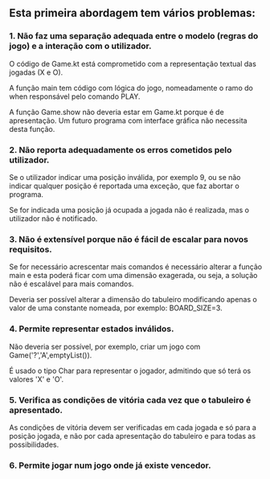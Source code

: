 ## Esta primeira abordagem tem vários problemas:

### 1. Não faz uma separação adequada entre o modelo (regras do jogo) e a interação com o utilizador.
   O código de Game.kt está comprometido com a representação textual das jogadas (X e O).

   A função main tem código com lógica do jogo, nomeadamente o ramo do when responsável pelo comando PLAY.  

   A função Game.show não deveria estar em  Game.kt porque é de apresentação. Um futuro programa com interface gráfica não necessita desta função.

### 2. Não reporta adequadamente os erros cometidos pelo utilizador.
   Se o utilizador indicar uma posição inválida, por exemplo 9, ou se não indicar qualquer posição é reportada uma exceção, que faz abortar o programa.

   Se for indicada uma posição já ocupada a jogada não é realizada, mas o utilizador não é notificado.
### 3. Não é extensível porque não é fácil de escalar para novos requisitos.
   Se for necessário acrescentar mais comandos é necessário alterar a função main e esta poderá ficar com uma dimensão exagerada, ou seja, a solução não é escalável para mais comandos.
   
   Deveria ser possível alterar a dimensão do tabuleiro modificando apenas o valor de uma constante nomeada, por exemplo: BOARD_SIZE=3.
### 4. Permite representar estados inválidos.
   Não deveria ser possível, por exemplo, criar um jogo com Game('?','A',emptyList()).

   É usado o tipo Char para representar o jogador, admitindo que só terá os valores  'X' e 'O'.
### 5. Verifica as condições de vitória cada vez que o tabuleiro é apresentado.
   As condições de vitória devem ser verificadas em cada jogada e só para a posição jogada, e não por cada apresentação do tabuleiro e para todas as possibilidades.
### 6. Permite jogar num jogo onde já existe vencedor.
